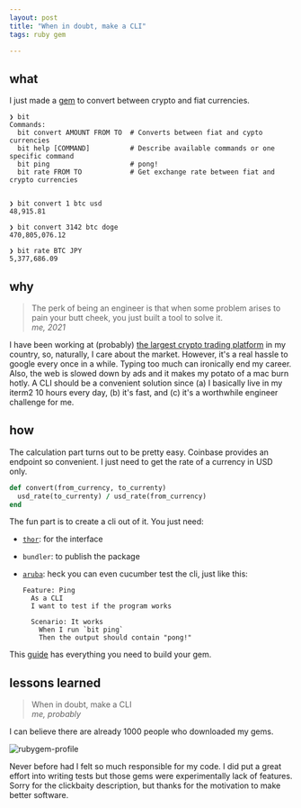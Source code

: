 ```yaml
---
layout: post
title: "When in doubt, make a CLI"
tags: ruby gem

---
```


## what

I just made a [gem](https://rubygems.org/profiles/tuang3142) to convert between crypto and fiat currencies.

```
❯ bit
Commands:
  bit convert AMOUNT FROM TO  # Converts between fiat and cypto currencies
  bit help [COMMAND]          # Describe available commands or one specific command
  bit ping                    # pong!
  bit rate FROM TO            # Get exchange rate between fiat and crypto currencies


❯ bit convert 1 btc usd
48,915.81

❯ bit convert 3142 btc doge
470,805,076.12

❯ bit rate BTC JPY
5,377,686.09
```

## why

> The perk of being an engineer is that when some problem arises to pain your butt cheek, you just built a tool to solve it.  
> *me, 2021*

I have been working at (probably) [the largest crypto trading platform](https://remitano.com) in my country, so, naturally, I care about the market. However, it's a real hassle to google every once in a while. Typing too much can ironically end my career. Also, the web is slowed down by ads and it makes my potato of a mac burn hotly. A CLI should be a convenient solution since (a) I basically live in my iterm2 10 hours every day, (b) it's fast, and (c) it's a worthwhile engineer challenge for me.


## how

The calculation part turns out to be pretty easy. Coinbase provides an endpoint so convenient. I just need to get the rate of a currency in USD only.

```ruby
def convert(from_currency, to_currenty)
  usd_rate(to_currenty) / usd_rate(from_currency)
end
```

The fun part is to create a cli out of it. You just need:

- [`thor`](https://github.com/wycats/thor): for the interface
- `bundler`: to publish the package
- [`aruba`](https://github.com/cucumber/aruba/): heck you can even cucumber test the cli, just like this:

  ```
  Feature: Ping
    As a CLI
    I want to test if the program works

    Scenario: It works
      When I run `bit ping`
      Then the output should contain "pong!"
  ```

This [guide](https://bundler.io/guides/creating_gem.html) has everything you need to build your gem.


## lessons learned

> When in doubt, make a CLI  
> *me, probably*

I can believe there are already 1000 people who downloaded my gems.

![rubygem-profile](https://user-images.githubusercontent.com/20739693/130351898-e5501788-8834-4eb9-983b-d1985c4b9809.png)

Never before had I felt so much responsible for my code. I did put a great effort into writing tests but those gems were experimentally lack of features. Sorry for the clickbaity description, but thanks for the motivation to make better software.
